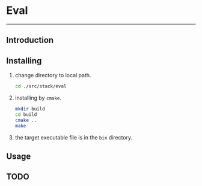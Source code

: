 # Eval
---
## Introduction

## Installing

1. change directory to local path.

    ```bash
    cd ./src/stack/eval
    ```

2. installing by `cmake`.

    ```bash
    mkdir build
    cd build
    cmake ..
    make
    ```

3. the target executable file is in the `bin` directory.

## Usage

### 

## TODO
